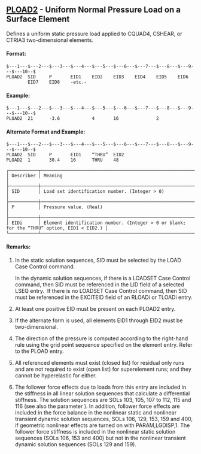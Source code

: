 ## [PLOAD2](https://help.hexagonmi.com/bundle/MSC_Nastran_2022.4/page/Nastran_Combined_Book/qrg/bulkp/TOC.PLOAD2.xhtml) - Uniform Normal Pressure Load on a Surface Element

Defines a uniform static pressure load applied to CQUAD4, CSHEAR, or CTRIA3 two-dimensional elements.

#### Format:<span></span>

```nastran
$---1---$---2---$---3---$---4---$---5---$---6---$---7---$---8---$---9---$---10--$
PLOAD2  SID     P       EID1    EID2    EID3    EID4    EID5    EID6            
        EID7    EID8    -etc.-                                                  
```
#### <span></span>

#### Example:

```nastran
$---1---$---2---$---3---$---4---$---5---$---6---$---7---$---8---$---9---$---10--$
PLOAD2  21      -3.6            4       16              2                       
```
#### Alternate Format and Example:

```nastran
$---1---$---2---$---3---$---4---$---5---$---6---$---7---$---8---$---9---$---10--$
PLOAD2  SID     P       EID1    “THRU”  EID2                                    
PLOAD2  1       30.4    16      THRU    48                                      
```
```text
┌───────────┬────────────────────────────────────────────────────────────────────────────────────────────┐
│ Describer │ Meaning                                                                                    │
├───────────┼────────────────────────────────────────────────────────────────────────────────────────────┤
│ SID       │ Load set identification number. (Integer > 0)                                              │
├───────────┼────────────────────────────────────────────────────────────────────────────────────────────┤
│ P         │ Pressure value. (Real)                                                                     │
├───────────┼────────────────────────────────────────────────────────────────────────────────────────────┤
│ EIDi      │ Element identification number. (Integer > 0 or blank; for the “THRU” option, EID1 < EID2.) │
└───────────┴────────────────────────────────────────────────────────────────────────────────────────────┘
```
#### Remarks:

1. In the static solution sequences, SID must be selected by the LOAD Case Control command.

     In the dynamic solution sequences, if there is a LOADSET Case Control command, then SID must be referenced in the LID field of a selected LSEQ entry.  If there is no LOADSET Case Control command, then SID must be referenced in the EXCITEID field of an RLOADi or TLOADi entry.

2. At least one positive EID must be present on each PLOAD2 entry.

3. If the alternate form is used, all elements EID1 through EID2 must be two-dimensional.

4. The direction of the pressure is computed according to the right-hand rule using the grid point sequence specified on the element entry. Refer to the PLOAD entry.

5. All referenced elements must exist (closed list) for residual only runs and are not required to exist (open list) for superelement runs; and they cannot be hyperelastic for either.

6. The follower force effects due to loads from this entry are included in the stiffness in all linear solution sequences that calculate a differential stiffness. The solution sequences are SOLs 103, 105, 107 to 112, 115 and 116 (see also the parameter  ). In addition, follower force effects are included in the force balance in the nonlinear static and nonlinear transient dynamic solution sequences, SOLs 106, 129, 153, 159 and 400, if geometric nonlinear effects are turned on with PARAM,LGDISP,1. The follower force stiffness is included in the nonlinear static solution sequences (SOLs 106, 153 and 400) but not in the nonlinear transient dynamic solution sequences (SOLs 129 and 159).

